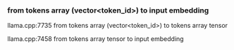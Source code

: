 ### from tokens array (vector<token_id>) to input embedding

llama.cpp:7735 
from tokens array (vector<token_id>) to tokens array tensor

llama.cpp:7458
from tokens array tensor to input embedding
